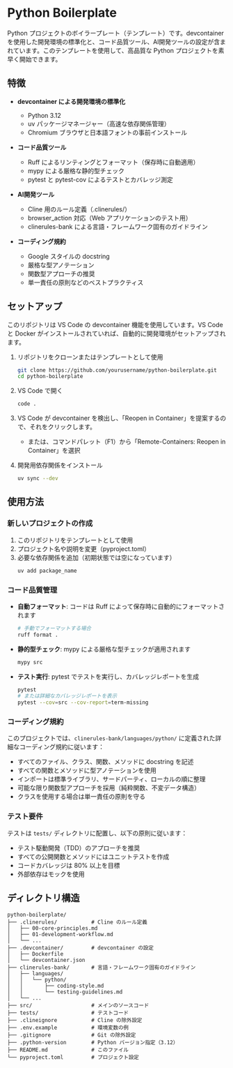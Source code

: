# Python Boilerplate

Python プロジェクトのボイラープレート（テンプレート）です。devcontainer を使用した開発環境の標準化と、コード品質ツール、AI開発ツールの設定が含まれています。このテンプレートを使用して、高品質な Python プロジェクトを素早く開始できます。

## 特徴

- **devcontainer による開発環境の標準化**
  - Python 3.12
  - uv パッケージマネージャー（高速な依存関係管理）
  - Chromium ブラウザと日本語フォントの事前インストール

- **コード品質ツール**
  - Ruff によるリンティングとフォーマット（保存時に自動適用）
  - mypy による厳格な静的型チェック
  - pytest と pytest-cov によるテストとカバレッジ測定

- **AI開発ツール**
  - Cline 用のルール定義（.clinerules/）
  - browser_action 対応（Web アプリケーションのテスト用）
  - clinerules-bank による言語・フレームワーク固有のガイドライン

- **コーディング規約**
  - Google スタイルの docstring
  - 厳格な型アノテーション
  - 関数型アプローチの推奨
  - 単一責任の原則などのベストプラクティス

## セットアップ

このリポジトリは VS Code の devcontainer 機能を使用しています。VS Code と Docker がインストールされていれば、自動的に開発環境がセットアップされます。

1. リポジトリをクローンまたはテンプレートとして使用
   ```bash
   git clone https://github.com/yourusername/python-boilerplate.git
   cd python-boilerplate
   ```

2. VS Code で開く
   ```bash
   code .
   ```

3. VS Code が devcontainer を検出し、「Reopen in Container」を提案するので、それをクリックします。
   - または、コマンドパレット（F1）から「Remote-Containers: Reopen in Container」を選択

4. 開発用依存関係をインストール
   ```bash
   uv sync --dev
   ```

## 使用方法

### 新しいプロジェクトの作成

1. このリポジトリをテンプレートとして使用
2. プロジェクト名や説明を変更（pyproject.toml）
3. 必要な依存関係を追加（初期状態では空になっています）
   ```bash
   uv add package_name
   ```

### コード品質管理

- **自動フォーマット**: コードは Ruff によって保存時に自動的にフォーマットされます
  ```bash
  # 手動でフォーマットする場合
  ruff format .
  ```

- **静的型チェック**: mypy による厳格な型チェックが適用されます
  ```bash
  mypy src
  ```

- **テスト実行**: pytest でテストを実行し、カバレッジレポートを生成
  ```bash
  pytest
  # または詳細なカバレッジレポートを表示
  pytest --cov=src --cov-report=term-missing
  ```

### コーディング規約

このプロジェクトでは、`clinerules-bank/languages/python/` に定義された詳細なコーディング規約に従います：

- すべてのファイル、クラス、関数、メソッドに docstring を記述
- すべての関数とメソッドに型アノテーションを使用
- インポートは標準ライブラリ、サードパーティ、ローカルの順に整理
- 可能な限り関数型アプローチを採用（純粋関数、不変データ構造）
- クラスを使用する場合は単一責任の原則を守る

### テスト要件

テストは `tests/` ディレクトリに配置し、以下の原則に従います：

- テスト駆動開発（TDD）のアプローチを推奨
- すべての公開関数とメソッドにはユニットテストを作成
- コードカバレッジは 80% 以上を目標
- 外部依存はモックを使用

## ディレクトリ構造

```
python-boilerplate/
├── .clinerules/           # Cline のルール定義
│   ├── 00-core-principles.md
│   ├── 01-development-workflow.md
│   └── ...
├── .devcontainer/         # devcontainer の設定
│   ├── Dockerfile
│   └── devcontainer.json
├── clinerules-bank/       # 言語・フレームワーク固有のガイドライン
│   ├── languages/
│   │   └── python/
│   │       ├── coding-style.md
│   │       └── testing-guidelines.md
│   └── ...
├── src/                   # メインのソースコード
├── tests/                 # テストコード
├── .clineignore           # Cline の除外設定
├── .env.example           # 環境変数の例
├── .gitignore             # Git の除外設定
├── .python-version        # Python バージョン指定（3.12）
├── README.md              # このファイル
└── pyproject.toml         # プロジェクト設定
